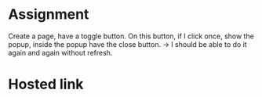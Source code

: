 # Assignment
Create a page, have a toggle button. On this button, if I click once, show the popup, inside the popup have the close button. -> I should be able to do it again and again without refresh.
# Hosted link